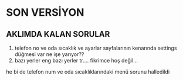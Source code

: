 # SON VERSİYON
## AKLIMDA KALAN SORULAR
1. telefon no ve oda sıcaklık ve ayarlar sayfalarının kenarında settings düğmesi var ne işe yarıyor??
2. bazı yerler eng bazı yerler tr.... fikrimce hoş değil...

he bi de telefon num ve oda sıcaklıklarındaki menü sorunu halledildi 
